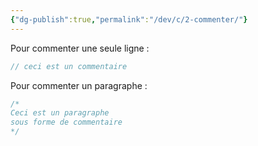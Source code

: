 ```yaml
---
{"dg-publish":true,"permalink":"/dev/c/2-commenter/"}
---
```


Pour commenter une seule ligne :
```C
// ceci est un commentaire
```

Pour commenter un paragraphe :
```C
/*
Ceci est un paragraphe
sous forme de commentaire
*/
```